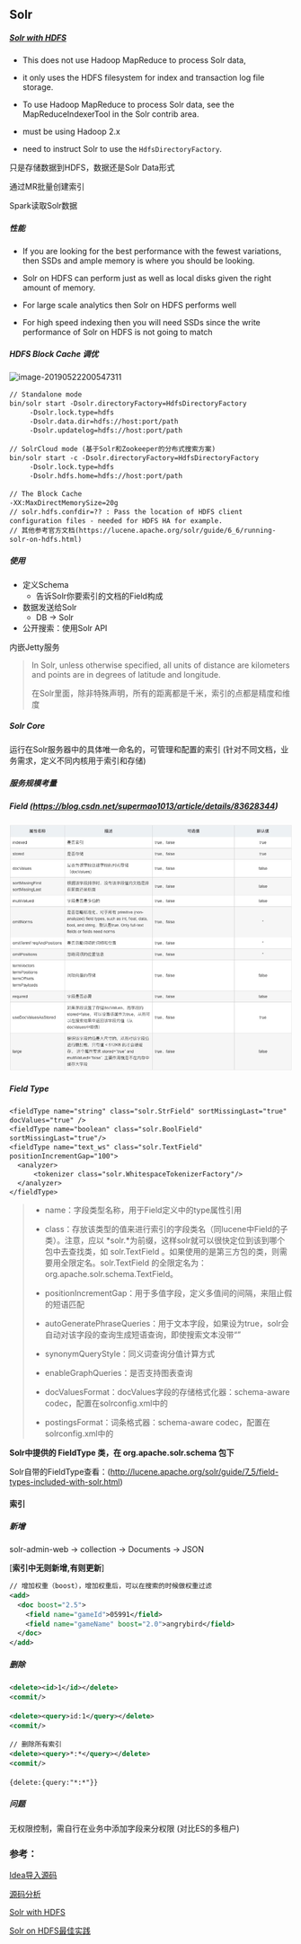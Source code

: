 ## Solr

##### [Solr with HDFS](https://lucene.apache.org/solr/guide/7_3/running-solr-on-hdfs.html)

- This does not use Hadoop MapReduce to process Solr data, 

- it only uses the HDFS filesystem for index and transaction log file storage. 
- To use Hadoop MapReduce to process Solr data, see the MapReduceIndexerTool in the Solr contrib area. 
- must be using Hadoop 2.x 
- need to instruct Solr to use the `HdfsDirectoryFactory`.



只是存储数据到HDFS，数据还是Solr Data形式

通过MR批量创建索引

Spark读取Solr数据



##### 性能

- If you are looking for the best performance with the fewest variations, then SSDs and ample memory is where you should be looking.

- Solr on HDFS can perform just as well as local disks given the right amount of memory.
- For large scale analytics then Solr on HDFS performs well
- For high speed indexing then you will need SSDs since the write performance of Solr on HDFS is not going to match



##### HDFS Block Cache 调优

![image-20190522200547311](assets/image-20190522200547311.png)



```
// Standalone mode
bin/solr start -Dsolr.directoryFactory=HdfsDirectoryFactory
     -Dsolr.lock.type=hdfs
     -Dsolr.data.dir=hdfs://host:port/path
     -Dsolr.updatelog=hdfs://host:port/path
     
// SolrCloud mode (基于Solr和Zookeeper的分布式搜索方案)
bin/solr start -c -Dsolr.directoryFactory=HdfsDirectoryFactory
     -Dsolr.lock.type=hdfs
     -Dsolr.hdfs.home=hdfs://host:port/path
     
// The Block Cache     
-XX:MaxDirectMemorySize=20g   
// solr.hdfs.confdir=?? : Pass the location of HDFS client configuration files - needed for HDFS HA for example.
// 其他参考官方文档(https://lucene.apache.org/solr/guide/6_6/running-solr-on-hdfs.html)
```



##### 使用

- 定义Schema
  - 告诉Solr你要索引的文档的Field构成
- 数据发送给Solr
  - DB -> Solr
- 公开搜索：使用Solr API

内嵌Jetty服务

> In Solr, unless otherwise specified, all units of distance are kilometers and points are in degrees of latitude and longitude.
>
> 在Solr里面，除非特殊声明，所有的距离都是千米，索引的点都是精度和维度



##### Solr Core

运行在Solr服务器中的具体唯一命名的，可管理和配置的索引 (针对不同文档，业务需求，定义不同内核用于索引和存储)



##### 服务规模考量



##### Field (https://blog.csdn.net/supermao1013/article/details/83628344)

![image-20190530161227604](assets/image-20190530161227604.png)



##### Field Type

```
<fieldType name="string" class="solr.StrField" sortMissingLast="true" docValues="true" />
<fieldType name="boolean" class="solr.BoolField" sortMissingLast="true"/>
<fieldType name="text_ws" class="solr.TextField" positionIncrementGap="100">
  <analyzer>
      <tokenizer class="solr.WhitespaceTokenizerFactory"/>
  </analyzer>
</fieldType>
```

> - name：字段类型名称，用于Field定义中的type属性引用
> - class：存放该类型的值来进行索引的字段类名（同lucene中Field的子类）。注意，应以 *solr.*为前缀，这样solr就可以很快定位到该到哪个包中去查找类，如 solr.TextField 。如果使用的是第三方包的类，则需要用全限定名。solr.TextField 的全限定名为：org.apache.solr.schema.TextField。
> - positionIncrementGap：用于多值字段，定义多值间的间隔，来阻止假的短语匹配
> - autoGeneratePhraseQueries：用于文本字段，如果设为true，solr会自动对该字段的查询生成短语查询，即使搜索文本没带“”
> - synonymQueryStyle：同义词查询分值计算方式
> - enableGraphQueries：是否支持图表查询
> - docValuesFormat：docValues字段的存储格式化器：schema-aware codec，配置在solrconfig.xml中的
>
> - postingsFormat：词条格式器：schema-aware codec，配置在solrconfig.xml中的

**Solr中提供的 FieldType 类，在 org.apache.solr.schema 包下**

Solr自带的FieldType查看：(http://lucene.apache.org/solr/guide/7_5/field-types-included-with-solr.html)



#### 索引

##### 新增

solr-admin-web -> collection -> Documents -> JSON

[**索引中无则新增,有则更新**]

```xml
// 增加权重（boost），增加权重后，可以在搜索的时候做权重过滤
<add>
  <doc boost="2.5">
    <field name="gameId">05991</field>
    <field name="gameName" boost="2.0">angrybird</field>
  </doc>
</add>
```



##### 删除

```xml
<delete><id>1</id></delete>
<commit/>

<delete><query>id:1</query></delete>
<commit/>

// 删除所有索引
<delete><query>*:*</query></delete>
<commit/>

{delete:{query:"*:*"}}
```





##### 问题

无权限控制，需自行在业务中添加字段来分权限 (对比ES的多租户)



### 参考：

[Idea导入源码](https://blog.csdn.net/sweety820/article/details/74347068)

[源码分析](https://blog.csdn.net/conansonic/article/details/52388859)

[Solr with HDFS](https://lucene.apache.org/solr/guide/6_6/running-solr-on-hdfs.html)

[Solr on HDFS最佳实践](https://risdenk.github.io/2018/10/23/apache-solr-running-on-apache-hadoop-hdfs.html)